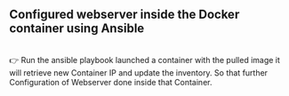 ## Configured webserver inside the Docker container using Ansible

</br> 👉 Run the ansible playbook launched a container with the pulled image  it will retrieve new Container IP and update the inventory. So that further Configuration of Webserver done inside that Container.
